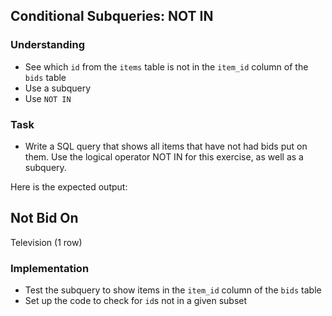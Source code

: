 ## Conditional Subqueries: NOT IN

### Understanding
- See which `id` from the `items` table is not in the `item_id` column of the `bids` table
- Use a subquery
- Use `NOT IN`

### Task
- Write a SQL query that shows all items that have not had bids put on them. Use the logical operator NOT IN for this exercise, as well as a subquery.

Here is the expected output:

 Not Bid On
------------
 Television
(1 row)

### Implementation
- Test the subquery to show items in the `item_id` column of the `bids` table
- Set up the code to check for `id`s not in a given subset